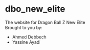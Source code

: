 # dbo_new_elite
The website for Dragon Ball Z New Elite \
Brought to you by: 
* Ahmed Debbech
* Yassine Ayadi
